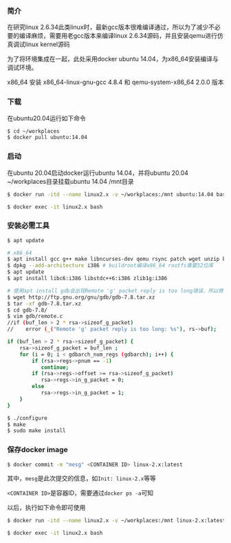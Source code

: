 ### 简介

在研究linux 2.6.34此类linux时，最新gcc版本很难编译通过，所以为了减少不必要的编译麻烦，需要用老gcc版本来编译linux 2.6.34源码，并且安装qemu进行仿真调试linux kernel源码

为了将环境集成在一起，此处采用docker ubuntu 14.04，为x86_64安装编译与调试环境。

x86_64 安装 x86_64-linux-gnu-gcc 4.8.4 和 qemu-system-x86_64 2.0.0 版本

### 下载

在ubuntu20.04运行如下命令

```bash
$ cd ~/workplaces
$ docker pull ubuntu:14.04
```

### 启动

在ubuntu 20.04启动docker运行ubuntu 14.04，并将ubuntu 20.04 ~/workplaces目录挂载ubuntu 14.04 /mnt目录

```bash
$ docker run -itd --name linux2.x -v ~/workplaces:/mnt ubuntu:14.04 bash

$ docker exec -it linux2.x bash
```

### 安装必需工具

```bash
$ apt update

# x86_64
$ apt install gcc g++ make libncurses-dev qemu rsync patch wget unzip bc
$ dpkg --add-architecture i386 # buildroot编译x86_64 rootfs需要32位库
$ apt update
$ apt install libc6:i386 libstdc++6:i386 zlib1g:i386

# 使用apt install gdb会出现Remote 'g' packet reply is too long错误，所以修改gdb源码，然后安装gdb
$ wget http://ftp.gnu.org/gnu/gdb/gdb-7.8.tar.xz
$ tar -xf gdb-7.8.tar.xz
$ cd gdb-7.8/
$ vim gdb/remote.c
//if (buf_len > 2 * rsa->sizeof_g_packet)
//    error (_("Remote 'g' packet reply is too long: %s"), rs->buf);

if (buf_len > 2 * rsa->sizeof_g_packet) {
    rsa->sizeof_g_packet = buf_len ;
    for (i = 0; i < gdbarch_num_regs (gdbarch); i++) {
        if (rsa->regs->pnum == -1)
           continue;
        if (rsa->regs->offset >= rsa->sizeof_g_packet)
           rsa->regs->in_g_packet = 0;
        else
           rsa->regs->in_g_packet = 1;
    }
}

$ ./configure
$ make
$ sudo make install
```

### 保存docker image

```bash
$ docker commit -m "mesg" <CONTAINER ID> linux-2.x:latest
```

其中，`mesg`是此次提交的信息，如`Init: linux-2.x`等等

`<CONTAINER ID>`是容器ID，需要通过`docker ps -a`可知

以后，执行如下命令即可使用

```bash
$ docker run -itd --name linux2.x -v ~/workplaces:/mnt linux-2.x:latest bash

$ docker exec -it linux2.x bash
```
